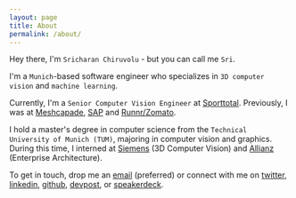 ```yaml
---
layout: page
title: About
permalink: /about/
---
```


Hey there, I'm `Sricharan Chiruvolu` - but you can call me `Sri`.

I'm a `Munich`-based software engineer who specializes in `3D computer vision` and `machine learning`.

Currently, I'm a `Senior Computer Vision Engineer` at [Sporttotal](). Previously, I was at [Meshcapade](), [SAP]() and [Runnr/Zomato]().

I hold a master's degree in computer science from the `Technical University of Munich (TUM)`, majoring in computer vision and graphics. During this time, I interned at [Siemens]() (3D Computer Vision) and [Allianz]() (Enterprise Architecture).


To get in touch, drop me an [email](mailto:sricharanchiruvolu@googlemail.com) (preferred) or connect with me on [twitter](https://twitter.com/srchrn), [linkedin](https://www.linkedin.com/in/sricharanchiruvolu/), [github](https://github.com/raincrash), [devpost](https://devpost.com/raincrash), or [speakerdeck](https://speakerdeck.com/raincrash).

<!-- And if you're curious about my travels, I sometimes post them [here](https://www.instagram.com/roamingalongtheway/). -->

